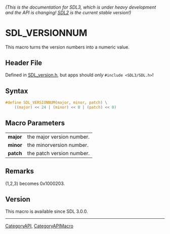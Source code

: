 ###### (This is the documentation for SDL3, which is under heavy development and the API is changing! [SDL2](https://wiki.libsdl.org/SDL2/) is the current stable version!)
# SDL_VERSIONNUM

This macro turns the version numbers into a numeric value.

## Header File

Defined in [SDL_version.h](https://github.com/libsdl-org/SDL/blob/main/include/SDL3/SDL_version.h), but apps should _only_ `#include <SDL3/SDL.h>`!

## Syntax

```c
#define SDL_VERSIONNUM(major, minor, patch) \
    ((major) << 24 | (minor) << 8 | (patch) << 0)
```

## Macro Parameters

|               |                           |
| ------------- | ------------------------- |
| **major**     | the major version number. |
| **minor**     | the minorversion number.  |
| **patch**     | the patch version number. |

## Remarks

(1,2,3) becomes 0x1000203.

## Version

This macro is available since SDL 3.0.0.

----
[CategoryAPI](CategoryAPI), [CategoryAPIMacro](CategoryAPIMacro)

